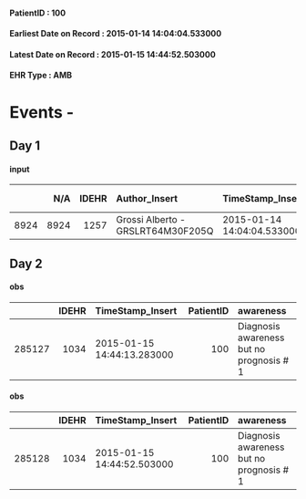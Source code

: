 
#### PatientID : 100
#### Earliest Date on Record : 2015-01-14 14:04:04.533000
#### Latest Date on Record : 2015-01-15 14:44:52.503000
#### EHR Type : AMB

# Events - 

## Day 1

#### input
|      |    N/A |   IDEHR | Author_Insert                     | TimeStamp_Insert           | EHRType   |   PatientID |   IDDigitalSignDocument | persone_vicine   |   Unnamed: 0_x.1 |   IDANAMNESI_SOCIALE | Patient   | FamigliaAltro   | Paziente_T   | FamigliaAltro_T   |   Non_Rilevabile_x.1 | Note_Non_Rilevabile_x.1   | opt_Problemi   | chk_contr_sintomi   | opt_paziente_a   | opt_famiglia_a   | opt_adeguatezza   | opt_paziente_solo   | opt_presente_assente   | Presenza_minori   | opt_capacita   | ds_familiari_coinv         | opt_risorse_ec   | opt_paziente_ad   | opt_caregiver_ad   | Needs     | Domestic partnership   | Fragility      |
|-----:|-------:|--------:|:----------------------------------|:---------------------------|:----------|------------:|------------------------:|:-----------------|-----------------:|---------------------:|:----------|:----------------|:-------------|:------------------|---------------------:|:--------------------------|:---------------|:--------------------|:-----------------|:-----------------|:------------------|:--------------------|:-----------------------|:------------------|:---------------|:---------------------------|:-----------------|:------------------|:-------------------|:----------|:-----------------------|:---------------|
| 8924 |   8924 |    1257 | Grossi Alberto - GRSLRT64M30F205Q | 2015-01-14 14:04:04.533000 | AMB       |         100 |                    2733 | N/A              |               56 |                   44 | Si#1      | Si#1            | No#0         | Si#1              |                    0 | NR                        | No#0           | controllo sintomi#0 | Indefinite#2     | Congruenti#1     | Da valutare#2     | No#0                | Presente#1             | No#0              | Adeguato#0     | figlio Eduardo 333 3950684 | Da valutare#2    | Totale#2          | Totale#2           | Clinici#0 | Coniuge/Convivente#0   | psico-fisica#3 |


## Day 2

#### obs
|        |   IDEHR | TimeStamp_Insert           |   PatientID | awareness                                |
|-------:|--------:|:---------------------------|------------:|:-----------------------------------------|
| 285127 |    1034 | 2015-01-15 14:44:13.283000 |         100 | Diagnosis awareness but no prognosis # 1 |

#### obs
|        |   IDEHR | TimeStamp_Insert           |   PatientID | awareness                                |
|-------:|--------:|:---------------------------|------------:|:-----------------------------------------|
| 285128 |    1034 | 2015-01-15 14:44:52.503000 |         100 | Diagnosis awareness but no prognosis # 1 |


